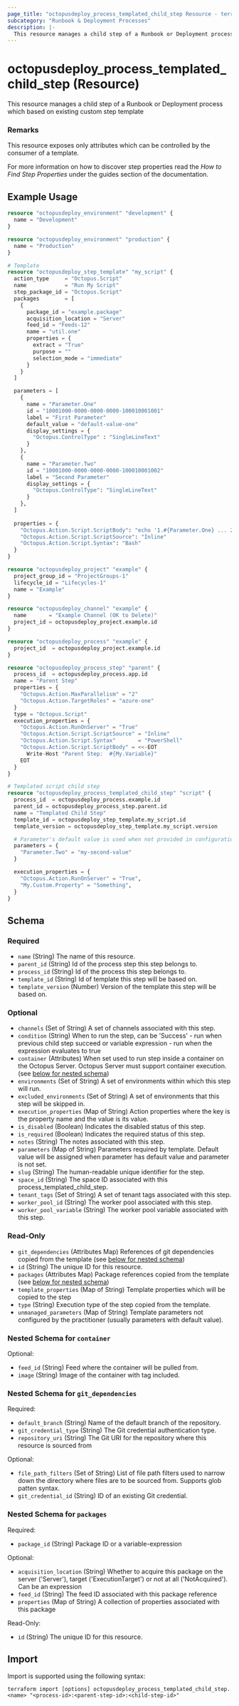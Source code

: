 ```yaml
---
page_title: "octopusdeploy_process_templated_child_step Resource - terraform-provider-octopusdeploy"
subcategory: "Runbook & Deployment Processes"
description: |-
  This resource manages a child step of a Runbook or Deployment process which based on existing custom step template
---
```


# octopusdeploy_process_templated_child_step (Resource)

This resource manages a child step of a Runbook or Deployment process which based on existing custom step template

### Remarks
This resource exposes only attributes which can be controlled by the consumer of a template.

For more information on how to discover step properties read the *How to Find Step Properties* under the guides section of the documentation.

## Example Usage

```terraform
resource "octopusdeploy_environment" "development" {
  name = "Development"
}

resource "octopusdeploy_environment" "production" {
  name = "Production"
}

# Template
resource "octopusdeploy_step_template" "my_script" {
  action_type     = "Octopus.Script"
  name            = "Run My Script"
  step_package_id = "Octopus.Script"
  packages        = [
    {
      package_id = "example.package"
      acquisition_location = "Server"
      feed_id = "Feeds-12"
      name = "util.one"
      properties = {
        extract = "True"
        purpose = ""
        selection_mode = "immediate"
      }
    }
  ]

  parameters = [
    {
      name = "Parameter.One"
      id = "10001000-0000-0000-0000-100010001001"
      label = "First Parameter"
      default_value = "default-value-one"
      display_settings = {
        "Octopus.ControlType" : "SingleLineText"
      }
    },
    {
      name = "Parameter.Two"
      id = "10001000-0000-0000-0000-100010001002"
      label = "Second Parameter"
      display_settings = {
        "Octopus.ControlType": "SingleLineText"
      }
    },
  ]
    
  properties = {
    "Octopus.Action.Script.ScriptBody": "echo '1.#{Parameter.One} ... 2.#{Parameter.Two} ...'"
    "Octopus.Action.Script.ScriptSource": "Inline"
    "Octopus.Action.Script.Syntax": "Bash"
  }
}

resource "octopusdeploy_project" "example" {
  project_group_id = "ProjectGroups-1"
  lifecycle_id = "Lifecycles-1"
  name = "Example"
}

resource "octopusdeploy_channel" "example" {
  name       = "Example Channel (OK to Delete)"
  project_id = octopusdeploy_project.example.id
}

resource "octopusdeploy_process" "example" {
  project_id  = octopusdeploy_project.example.id
}

resource "octopusdeploy_process_step" "parent" {
  process_id  = octopusdeploy_process.app.id
  name = "Parent Step"
  properties = {
    "Octopus.Action.MaxParallelism" = "2"
    "Octopus.Action.TargetRoles" = "azure-one"
  }
  type = "Octopus.Script"
  execution_properties = {
    "Octopus.Action.RunOnServer" = "True"
    "Octopus.Action.Script.ScriptSource" = "Inline"
    "Octopus.Action.Script.Syntax"       = "PowerShell"
    "Octopus.Action.Script.ScriptBody" = <<-EOT
      Write-Host "Parent Step:  #{My.Variable}"
    EOT
  }
}

# Templated script child step
resource "octopusdeploy_process_templated_child_step" "script" {
  process_id  = octopusdeploy_process.example.id
  parent_id = octopusdeploy_process_step.parent.id
  name = "Templated Child Step"
  template_id = octopusdeploy_step_template.my_script.id
  template_version = octopusdeploy_step_template.my_script.version

  # Parameter's default value is used when not provided in configuration
  parameters = {
    "Parameter.Two" = "my-second-value"
  }

  execution_properties = {
    "Octopus.Action.RunOnServer" = "True",
    "My.Custom.Property" = "Something",
  }
}
```

<!-- schema generated by tfplugindocs -->
## Schema

### Required

- `name` (String) The name of this resource.
- `parent_id` (String) Id of the process step this step belongs to.
- `process_id` (String) Id of the process this step belongs to.
- `template_id` (String) Id of template this step will be based on.
- `template_version` (Number) Version of the template this step will be based on.

### Optional

- `channels` (Set of String) A set of channels associated with this step.
- `condition` (String) When to run the step, can be 'Success' - run when previous child step succeed or variable expression - run when the expression evaluates to true
- `container` (Attributes) When set used to run step inside a container on the Octopus Server. Octopus Server must support container execution. (see [below for nested schema](#nestedatt--container))
- `environments` (Set of String) A set of environments within which this step will run.
- `excluded_environments` (Set of String) A set of environments that this step will be skipped in.
- `execution_properties` (Map of String) Action properties where the key is the property name and the value is its value.
- `is_disabled` (Boolean) Indicates the disabled status of this step.
- `is_required` (Boolean) Indicates the required status of this step.
- `notes` (String) The notes associated with this step.
- `parameters` (Map of String) Parameters required by template. Default value will be assigned when parameter has default value and parameter is not set.
- `slug` (String) The human-readable unique identifier for the step.
- `space_id` (String) The space ID associated with this process_templated_child_step.
- `tenant_tags` (Set of String) A set of tenant tags associated with this step.
- `worker_pool_id` (String) The worker pool associated with this step.
- `worker_pool_variable` (String) The worker pool variable associated with this step.

### Read-Only

- `git_dependencies` (Attributes Map) References of git dependencies copied from the template (see [below for nested schema](#nestedatt--git_dependencies))
- `id` (String) The unique ID for this resource.
- `packages` (Attributes Map) Package references copied from the template (see [below for nested schema](#nestedatt--packages))
- `template_properties` (Map of String) Template properties which will be copied to the step
- `type` (String) Execution type of the step copied from the template.
- `unmanaged_parameters` (Map of String) Template parameters not configured by the practitioner (usually parameters with default value).

<a id="nestedatt--container"></a>
### Nested Schema for `container`

Optional:

- `feed_id` (String) Feed where the container will be pulled from.
- `image` (String) Image of the container with tag included.


<a id="nestedatt--git_dependencies"></a>
### Nested Schema for `git_dependencies`

Required:

- `default_branch` (String) Name of the default branch of the repository.
- `git_credential_type` (String) The Git credential authentication type.
- `repository_uri` (String) The Git URI for the repository where this resource is sourced from

Optional:

- `file_path_filters` (Set of String) List of file path filters used to narrow down the directory where files are to be sourced from. Supports glob patten syntax.
- `git_credential_id` (String) ID of an existing Git credential.


<a id="nestedatt--packages"></a>
### Nested Schema for `packages`

Required:

- `package_id` (String) Package ID or a variable-expression

Optional:

- `acquisition_location` (String) Whether to acquire this package on the server ('Server'), target ('ExecutionTarget') or not at all ('NotAcquired'). Can be an expression
- `feed_id` (String) The feed ID associated with this package reference
- `properties` (Map of String) A collection of properties associated with this package

Read-Only:

- `id` (String) The unique ID for this resource.

## Import

Import is supported using the following syntax:

```shell
terraform import [options] octopusdeploy_process_templated_child_step.<name> "<process-id>:<parent-step-id>:<child-step-id>"
```
